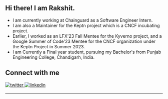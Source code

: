 


## <div align="left">Hi there! I am Rakshit.</div>  
  
- I am currently working at Chainguard as a Software Engineer Intern.
- I am also a Maintainer for the Keptn project which is a CNCF incubating project.
- Earlier, I worked as an LFX'23 Fall Mentee for the Kyverno project, and a Google Summer of Code'23 Mentee for the CNCF organization under the Keptn Project in Summer 2023.
- I am Currently a Final year student, pursuing my Bachelor's from Punjab Engineering College, Chandigarh, India. 

## Connect with me  
<div align="left">
<a href="https://twitter.com/rakshitgondwal" target="_blank">
<img src=https://img.shields.io/badge/twitter-%2300acee.svg?&style=for-the-badge&logo=twitter&logoColor=white alt=twitter style="margin-bottom: 5px;" />
</a>
<a href="https://linkedin.com/in/rakshit-gondwal-911223230" target="_blank">
<img src=https://img.shields.io/badge/linkedin-%231E77B5.svg?&style=for-the-badge&logo=linkedin&logoColor=white alt=linkedin style="margin-bottom: 5px;" />
</a> 
</div>  
  
----
